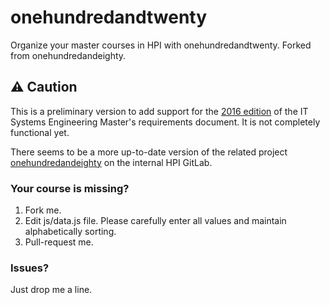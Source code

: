 # onehundredandtwenty

Organize your master courses in HPI with onehundredandtwenty.
Forked from onehundredandeighty.

## ⚠️ Caution
This is a preliminary version to add support for the 
[2016 edition](http://www.uni-potsdam.de/am-up/2016/ambek-2016-14-1384-1388.pdf) of the IT Systems Engineering Master's 
requirements document.
It is not completely functional yet.

There seems to be a more up-to-date version of the related project 
[onehundredandeighty](https://gitlab.hpi.de/website-klub/onehundredandeighty) on the internal HPI GitLab.

### Your course is missing?
1. Fork me.
2. Edit js/data.js file. Please carefully enter all values and maintain alphabetically sorting.
3. Pull-request me.

### Issues?
Just drop me a line.
